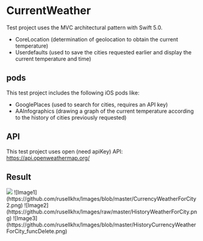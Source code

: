 # CurrentWeather
Test project uses the MVС architectural pattern with Swift 5.0.
  - CoreLocation (determination of geolocation to obtain the current temperature)
  - Userdefaults (used to save the cities requested earlier and display the current temperature and time)
## pods
This test project includes the following iOS pods like:
  - GooglePlaces (used to search for cities, requires an API key)
  - AAInfographics (drawing a graph of the current temperature according to the history of cities previously requested)
## API
This test project uses open (need apiKey) API: https://api.openweathermap.org/

## Result

<img src="https://github.com/rusellkhx/Images/blob/master/CurrencyWeatherForCity2.png" />
![Image1](https://github.com/rusellkhx/Images/blob/master/CurrencyWeatherForCity2.png)
![Image2](https://github.com/rusellkhx/Images/raw/master/HistoryWeatherForCity.png)
![Image3](https://github.com/rusellkhx/Images/blob/master/HistoryCurrencyWeatherForCity_funcDelete.png)
